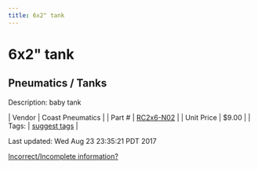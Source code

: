 ```yaml
---
title: 6x2" tank
---
```


# 6x2" tank
## Pneumatics / Tanks
Description: 	baby tank 

| Vendor | Coast Pneumatics | 
| Part # | [RC2x6-N02](http://www.coastpneumatics.com/RC2X6-N02.html) | 
| Unit Price | $9.00 | 
| Tags: | [suggest tags](https://docs.google.com/forms/d/e/1FAIpQLSeWyY8v3RgOty-MyWmh9U0iivNYN_molChYyS-0U-o-kOAv_g/viewform) | 

Last updated: Wed Aug 23 23:35:21 PDT 2017

 [Incorrect/Incomplete information?](https://docs.google.com/forms/d/e/1FAIpQLSeWyY8v3RgOty-MyWmh9U0iivNYN_molChYyS-0U-o-kOAv_g/viewform)